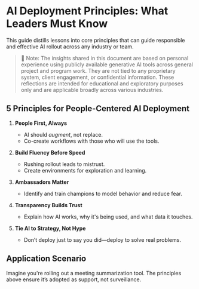 # AI Deployment Principles: What Leaders Must Know

This guide distills lessons into core principles that can guide responsible and effective AI rollout across any industry or team.

> 📌 Note: The insights shared in this document are based on personal experience using publicly available generative AI tools across general project and program work. They are not tied to any proprietary system, client engagement, or confidential information. These reflections are intended for educational and exploratory purposes only and are applicable broadly across various industries.


## 5 Principles for People-Centered AI Deployment

1. **People First, Always**
   - AI should *augment*, not replace.
   - Co-create workflows with those who will use the tools.

2. **Build Fluency Before Speed**
   - Rushing rollout leads to mistrust.
   - Create environments for exploration and learning.

3. **Ambassadors Matter**
   - Identify and train champions to model behavior and reduce fear.

4. **Transparency Builds Trust**
   - Explain how AI works, why it's being used, and what data it touches.

5. **Tie AI to Strategy, Not Hype**
   - Don’t deploy just to say you did—deploy to solve real problems.

## Application Scenario

Imagine you're rolling out a meeting summarization tool. The principles above ensure it’s adopted as support, not surveillance.
